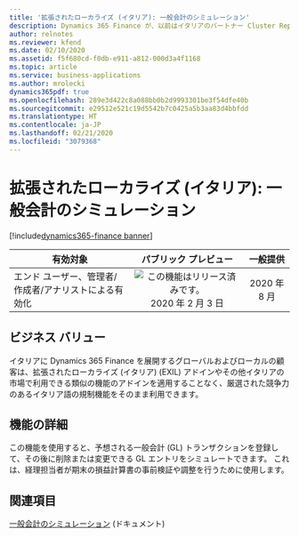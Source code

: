 ```yaml
---
title: '拡張されたローカライズ (イタリア): 一般会計のシミュレーション'
description: Dynamics 365 Finance が、以前はイタリアのパートナー Cluster Reply によって提供された、拡張されたローカライズ (イタリア) (EXIL) アドインでのみ利用可能であった、イタリア語固有の機能セットが利用できるように拡張されました。
author: relnotes
ms.reviewer: kfend
ms.date: 02/10/2020
ms.assetid: f5f680cd-f0db-e911-a812-000d3a4f1168
ms.topic: article
ms.service: business-applications
ms.author: mrolecki
dynamics365pdf: true
ms.openlocfilehash: 289e3d422c8a088bb0b2d9993301be3f54dfe40b
ms.sourcegitcommit: e29512e521c19d5542b7c0425a5b3aa83d4bbfdd
ms.translationtype: HT
ms.contentlocale: ja-JP
ms.lasthandoff: 02/21/2020
ms.locfileid: "3079368"
---
```

# <a name="extended-italian-localization-general-ledger-simulations"></a>拡張されたローカライズ (イタリア): 一般会計のシミュレーション
[!include[dynamics365-finance banner](../includes/dynamics365-finance.md)]

| 有効対象    |  パブリック プレビュー | 一般提供 | 
| ---------- | :----------: |:----------: |
|エンド ユーザー、管理者/作成者/アナリストによる有効化|![この機能はリリース済みです。](/dynamics365-release-plan/media/green-checkmark.png "この機能はリリース済みです。") 2020 年 2 月 3 日| 2020 年 8 月|


## <a name="business-value"></a>ビジネス バリュー
<!-- bv start -->
イタリアに Dynamics 365 Finance を展開するグローバルおよびローカルの顧客は、拡張されたローカライズ (イタリア) (EXIL) アドインやその他イタリアの市場で利用できる類似の機能のアドインを適用することなく、厳選された競争力のあるイタリア語の規制機能をそのまま利用できます。
<!-- bv end -->



## <a name="feature-details"></a>機能の詳細
<!--feature detail start -->
この機能を使用すると、予想される一般会計 (GL) トランザクションを登録して、その後に削除または変更できる GL エントリをシミュレートできます。 これは、経理担当者が期末の損益計算書の事前検証や調整を行うために使用します。
<!--feature detail end -->










## <a name="see-also"></a>関連項目

[一般会計のシミュレーション](https://docs.microsoft.com/dynamics365/finance/localizations/emea-ita-exil-general-ledger-simulations) (ドキュメント)
